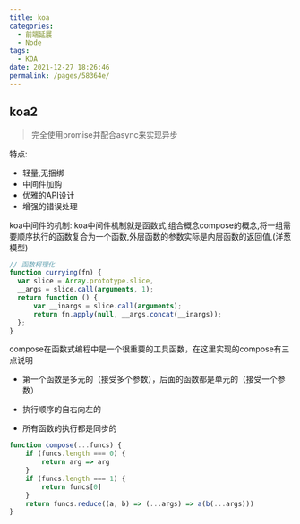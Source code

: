 ```yaml
---
title: koa
categories: 
  - 前端延展
  - Node
tags: 
  - KOA
date: 2021-12-27 18:26:46
permalink: /pages/58364e/
---
```


## koa2

> 完全使用promise并配合async来实现异步

特点:

* 轻量,无捆绑
* 中间件加购
* 优雅的API设计
* 增强的错误处理

koa中间件的机制: koa中间件机制就是函数式,组合概念compose的概念,将一组需要顺序执行的函数复合为一个函数,外层函数的参数实际是内层函数的返回值,(洋葱模型)

```js
// 函数柯理化
function currying(fn) {
  var slice = Array.prototype.slice,
  __args = slice.call(arguments, 1);
  return function () {
      var __inargs = slice.call(arguments);
      return fn.apply(null, __args.concat(__inargs));
  };
}

```

compose在函数式编程中是一个很重要的工具函数，在这里实现的compose有三点说明

* 第一个函数是多元的（接受多个参数），后面的函数都是单元的（接受一个参数）

* 执行顺序的自右向左的

* 所有函数的执行都是同步的

```js
function compose(...funcs) {
    if (funcs.length === 0) {
        return arg => arg
    }
    if (funcs.length === 1) {
        return funcs[0]
    }
    return funcs.reduce((a, b) => (...args) => a(b(...args)))
}
```
